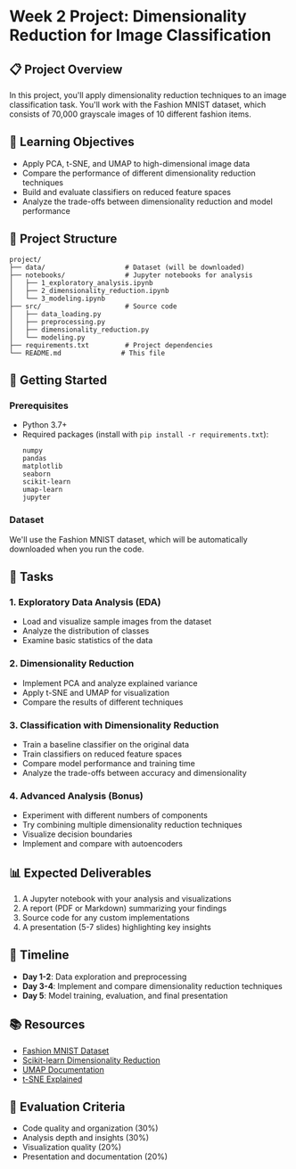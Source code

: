 # Week 2 Project: Dimensionality Reduction for Image Classification

## 📋 Project Overview
In this project, you'll apply dimensionality reduction techniques to an image classification task. You'll work with the Fashion MNIST dataset, which consists of 70,000 grayscale images of 10 different fashion items.

## 🎯 Learning Objectives
- Apply PCA, t-SNE, and UMAP to high-dimensional image data
- Compare the performance of different dimensionality reduction techniques
- Build and evaluate classifiers on reduced feature spaces
- Analyze the trade-offs between dimensionality reduction and model performance

## 📂 Project Structure
```
project/
├── data/                    # Dataset (will be downloaded)
├── notebooks/               # Jupyter notebooks for analysis
│   ├── 1_exploratory_analysis.ipynb
│   ├── 2_dimensionality_reduction.ipynb
│   └── 3_modeling.ipynb
├── src/                     # Source code
│   ├── data_loading.py
│   ├── preprocessing.py
│   ├── dimensionality_reduction.py
│   └── modeling.py
├── requirements.txt         # Project dependencies
└── README.md               # This file
```

## 🚀 Getting Started

### Prerequisites
- Python 3.7+
- Required packages (install with `pip install -r requirements.txt`):
  ```
  numpy
  pandas
  matplotlib
  seaborn
  scikit-learn
  umap-learn
  jupyter
  ```

### Dataset
We'll use the Fashion MNIST dataset, which will be automatically downloaded when you run the code.

## 📝 Tasks

### 1. Exploratory Data Analysis (EDA)
- Load and visualize sample images from the dataset
- Analyze the distribution of classes
- Examine basic statistics of the data

### 2. Dimensionality Reduction
- Implement PCA and analyze explained variance
- Apply t-SNE and UMAP for visualization
- Compare the results of different techniques

### 3. Classification with Dimensionality Reduction
- Train a baseline classifier on the original data
- Train classifiers on reduced feature spaces
- Compare model performance and training time
- Analyze the trade-offs between accuracy and dimensionality

### 4. Advanced Analysis (Bonus)
- Experiment with different numbers of components
- Try combining multiple dimensionality reduction techniques
- Visualize decision boundaries
- Implement and compare with autoencoders

## 📊 Expected Deliverables
1. A Jupyter notebook with your analysis and visualizations
2. A report (PDF or Markdown) summarizing your findings
3. Source code for any custom implementations
4. A presentation (5-7 slides) highlighting key insights

## 📅 Timeline
- **Day 1-2**: Data exploration and preprocessing
- **Day 3-4**: Implement and compare dimensionality reduction techniques
- **Day 5**: Model training, evaluation, and final presentation

## 📚 Resources
- [Fashion MNIST Dataset](https://github.com/zalandoresearch/fashion-mnist)
- [Scikit-learn Dimensionality Reduction](https://scikit-learn.org/stable/modules/unsupervised_reduction.html)
- [UMAP Documentation](https://umap-learn.readthedocs.io/)
- [t-SNE Explained](https://distill.pub/2016/misread-tsne/)

## 🎯 Evaluation Criteria
- Code quality and organization (30%)
- Analysis depth and insights (30%)
- Visualization quality (20%)
- Presentation and documentation (20%)
